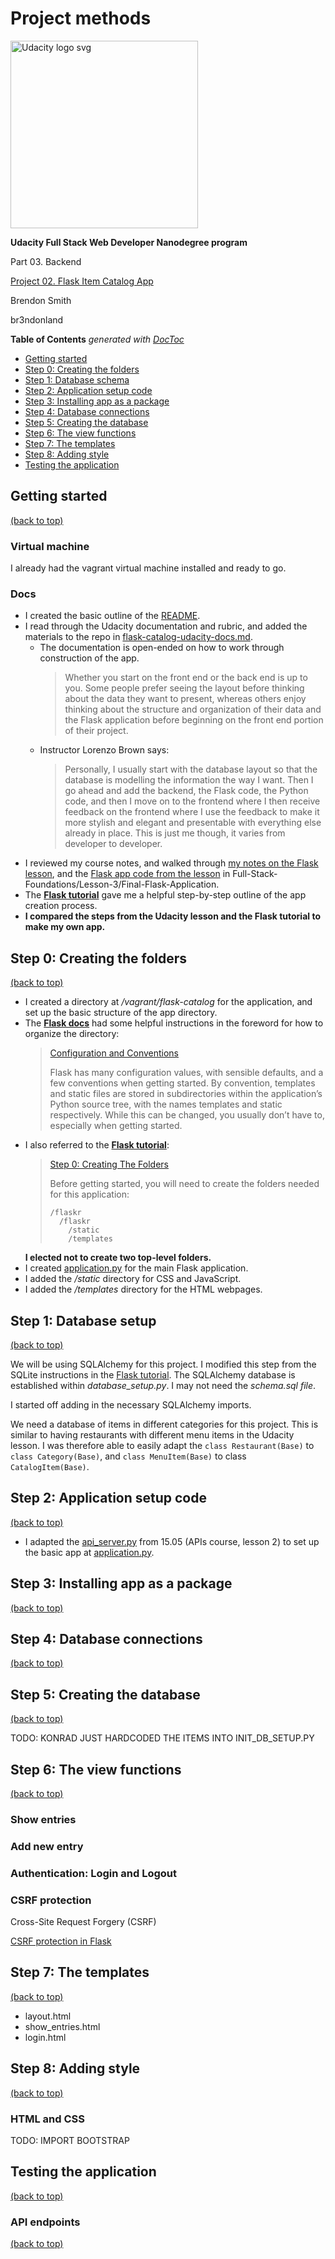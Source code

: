# Project methods

<a href="https://www.udacity.com/">
    <img src="https://s3-us-west-1.amazonaws.com/udacity-content/rebrand/svg/logo.min.svg" width="300" alt="Udacity logo svg">
</a>

**Udacity Full Stack Web Developer Nanodegree program**

Part 03. Backend

[Project 02. Flask Item Catalog App](https://github.com/br3ndonland/udacity-fsnd03-p02-flask-catalog)

Brendon Smith

br3ndonland

<!-- START doctoc generated TOC please keep comment here to allow auto update -->
<!-- DON'T EDIT THIS SECTION, INSTEAD RE-RUN doctoc TO UPDATE -->
**Table of Contents**  *generated with [DocToc](https://github.com/thlorenz/doctoc)*

- [Getting started](#getting-started)
- [Step 0: Creating the folders](#step-0-creating-the-folders)
- [Step 1: Database schema](#step-1-database-schema)
- [Step 2: Application setup code](#step-2-application-setup-code)
- [Step 3: Installing app as a package](#step-3-installing-app-as-a-package)
- [Step 4: Database connections](#step-4-database-connections)
- [Step 5: Creating the database](#step-5-creating-the-database)
- [Step 6: The view functions](#step-6-the-view-functions)
- [Step 7: The templates](#step-7-the-templates)
- [Step 8: Adding style](#step-8-adding-style)
- [Testing the application](#testing-the-application)

<!-- END doctoc generated TOC please keep comment here to allow auto update -->


## Getting started
[(back to top)](#top)

### Virtual machine

I already had the vagrant virtual machine installed and ready to go.


### Docs

* I created the basic outline of the [README](README.md).
* I read through the Udacity documentation and rubric, and added the materials to the repo in [flask-catalog-udacity-docs.md](flask-catalog-udacity-docs.md).
	- The documentation is open-ended on how to work through construction of the app.
		> Whether you start on the front end or the back end is up to you. Some people prefer seeing the layout before thinking about the data they want to present, whereas others enjoy thinking about the structure and organization of their data and the Flask application before beginning on the front end portion of their project.
	- Instructor Lorenzo Brown says:
		> Personally, I usually start with the database layout so that the database is modelling the information the way I want. Then I go ahead and add the backend, the Flask code, the Python code, and then I move on to the frontend where I then receive feedback on the frontend where I use the feedback to make it more stylish and elegant and presentable with everything else already in place. This is just me though, it varies from developer to developer.
* I reviewed my course notes, and walked through [my notes on the Flask lesson](https://github.com/br3ndonland/udacity-fsnd/blob/master/03-backend/06-09-foundations/fsnd03_08-flask.md), and the [Flask app code from the lesson](https://github.com/udacity/Full-Stack-Foundations) in Full-Stack-Foundations/Lesson-3/Final-Flask-Application.
* The **[Flask tutorial](http://flask.pocoo.org/docs/0.12/tutorial/)** gave me a helpful step-by-step outline of the app creation process.
* **I compared the steps from the Udacity lesson and the Flask tutorial to make my own app.**


## Step 0: Creating the folders
[(back to top)](#top)

* I created a directory at */vagrant/flask-catalog* for the application, and set up the basic structure of the app directory.
* The **[Flask docs](http://flask.pocoo.org/docs/0.12/)** had some helpful instructions in the foreword for how to organize the directory:
	> [Configuration and Conventions](http://flask.pocoo.org/docs/0.12/foreword/#configuration-and-conventions)
	> 
	> Flask has many configuration values, with sensible defaults, and a few conventions when getting started. By convention, templates and static files are stored in subdirectories within the application’s Python source tree, with the names templates and static respectively. While this can be changed, you usually don’t have to, especially when getting started.
* I also referred to the **[Flask tutorial](http://flask.pocoo.org/docs/0.12/tutorial/)**:
	> [Step 0: Creating The Folders](http://flask.pocoo.org/docs/0.12/tutorial/folders/)
	> 
	> Before getting started, you will need to create the folders needed for this application:
	> ```
	> /flaskr
	>   /flaskr
	>     /static
	>     /templates
	> ```
	**I elected not to create two top-level folders.**
* I created [application.py](application.py) for the main Flask application.
* I added the */static* directory for CSS and JavaScript.
* I added the */templates* directory for the HTML webpages.


## Step 1: Database setup
[(back to top)](#top)

We will be using SQLAlchemy for this project. I modified this step from the SQLite instructions in the [Flask tutorial](http://flask.pocoo.org/docs/0.12/tutorial/schema/). The SQLAlchemy database is established within *database_setup.py*. I may not need the *schema.sql file*.

I started off adding in the necessary SQLAlchemy imports.

We need a database of items in different categories for this project. This is similar to having restaurants with different menu items in the Udacity lesson. I was therefore able to easily adapt the `class Restaurant(Base)` to `class Category(Base)`, and `class MenuItem(Base)` to class `CatalogItem(Base)`.


## Step 2: Application setup code
[(back to top)](#top)

* I adapted the [api_server.py](https://github.com/udacity/APIs/blob/master/Lesson_2/06_Sending%20API%20Requests/api_server.py) from 15.05 (APIs course, lesson 2) to set up the basic app at [application.py](application.py).

## Step 3: Installing app as a package
[(back to top)](#top)

## Step 4: Database connections
[(back to top)](#top)

## Step 5: Creating the database
[(back to top)](#top)

TODO: KONRAD JUST HARDCODED THE ITEMS INTO INIT_DB_SETUP.PY

## Step 6: The view functions
[(back to top)](#top)

### Show entries
### Add new entry

### Authentication: Login and Logout

### CSRF protection

Cross-Site Request Forgery (CSRF)

[CSRF protection in Flask](http://flask.pocoo.org/snippets/3/)


## Step 7: The templates
[(back to top)](#top)


* layout.html
* show_entries.html
* login.html

## Step 8: Adding style
[(back to top)](#top)

### HTML and CSS

TODO: IMPORT BOOTSTRAP


## Testing the application
[(back to top)](#top)

### API endpoints


[(back to top)](#top)